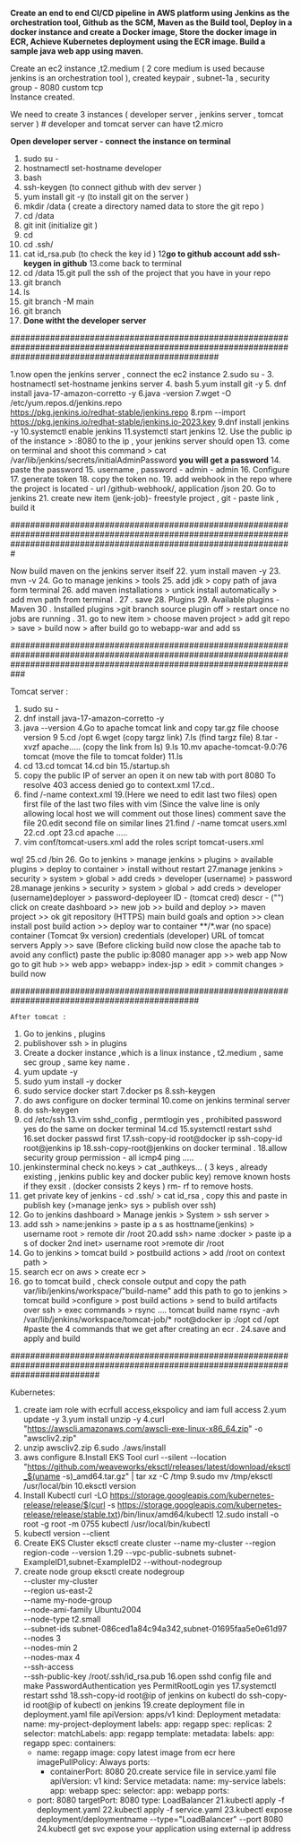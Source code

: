 **Create an end to end CI/CD pipeline in AWS platform using Jenkins as the orchestration tool, Github as the SCM, Maven as the Build tool, Deploy in a docker instance and 
create a Docker image, Store the docker image in ECR, Achieve Kubernetes deployment using the ECR image. Build a sample java web app using maven.**

Create an ec2 instance ,t2.medium ( 2 core medium is used because jenkins is an orchestration tool ), created keypair , subnet-1a , security group - 8080 custom tcp  
Instance created.

We need to create 3 instances ( developer server , jenkins server , tomcat server ) # developer and tomcat server can have t2.micro 

**Open developer server - connect the instance on terminal**
1. sudo su -
2. hostnamectl set-hostname developer  
3. bash 
4. ssh-keygen (to connect github with dev server ) 
5. yum install git -y (to install git on the server )
6. mkdir /data ( create a directory named data to store the git repo )
7. cd /data
8. git init (initialize git )
9. cd
10. cd .ssh/
11. cat id_rsa.pub (to check the key id )
12**go to github account add ssh-keygen in github**
13.come back to terminal 
14. cd /data 
15.git pull the ssh of the project that you have in your repo 
16. git branch 
17. ls
18. git branch -M main
19. git branch 
20. **Done witht the developer server**


##########################################################################################################################################################

1.now open the jenkins server , connect the ec2 instance 
2.sudo su -
3. hostnamectl set-hostname jenkins server 
4. bash 
5.yum install git -y
5. dnf install java-17-amazon-corretto -y
6.java -version
7.wget -O /etc/yum.repos.d/jenkins.repo \
    https://pkg.jenkins.io/redhat-stable/jenkins.repo
8.rpm --import https://pkg.jenkins.io/redhat-stable/jenkins.io-2023.key
9.dnf install jenkins -y
10.systemctl enable jenkins
11.systemctl start jenkins
12. Use the public ip of the instance  > :8080 to the ip , your jenkins server should open 
13. come on terminal and shoot this command > cat /var/lib/jenkins/secrets/initialAdminPassword
**you will get a password**
14. paste the password 
15. username , password - admin - admin
16. Configure 
17. generate token 
18. copy the token no. 
19. add webhook in the repo where the project is located - url /github-webhook/, application /json 
20. Go to jenkins 
21.  create new item (jenk-job)- freestyle project , git - paste link , build it 

#########################################################################################################################################################################

Now build maven on the jenkins server itself 
22. yum install maven -y
23. mvn -v
24. Go to manage jenkins > tools 
25. add jdk > copy path of java form terminal 
26. add maven installations > untick install automatically > add mvn path from terminal .
27 . save 
28.   Plugins 
29.  Available plugins - Maven 
30 . Installed plugins >git branch source plugin off > restart once no jobs are running .
31. go to  new item > choose maven project > add git repo > save > build now > after build go to webapp-war and add ss

###########################################################################################################################################################################

Tomcat server :
1. sudo su -
2. dnf install java-17-amazon-corretto -y
3. java --version 
4.Go to apache tomcat link and copy tar.gz file choose version 9
5.cd /opt 
6.wget (copy targz link)
7.ls (find targz file)
8.tar -xvzf apache.....   (copy the link from ls)
9.ls 
10.mv apache-tomcat-9.0:76 tomcat (move the file to tomcat folder)
11.ls
12. cd 
13.cd tomcat
14.cd bin
15./startup.sh
16. copy the public IP of server an open it on new tab with port 8080
To resolve 403 access denied go to context.xml 
17.cd..
18. find /-name context.xml
19.(Here we need to edit last two files)
open first file of the last two files with vim
(Since the valve line is only allowing local host we will comment out those lines)
comment <!-- 0:1 -->
save the file
20.edit second file on similar lines
21.find / -name tomcat users.xml 
22.cd .opt 
23.cd apache .....
24. vim conf/tomcat-users.xml
add the roles script
tomcat-users.xml
  <role rolename="manager-gui"/>
  <role rolename="manager-script"/>
  <role rolename="manager-jmx"/>
  <role rolename="manager-status"/>
  <user username="admin" password="admin" roles="manager-gui, manager-script, manager-jmx, manager-status"/>
  <user username="developer" password="developer" roles="manager-script"/>
  <user username="tomcat" password="s3cret" roles="manager-gui"/>
wq!
25.cd /bin
26. Go to jenkins > manage jenkins > plugins > available plugins > deploy to container > install without restart
27.manage jenkins > security > system > global > add creds > developer (username) > password
28.manage jenkins > security > system > global > add creds > developer (username)deployer  > password-deployeer
ID - (tomcat cred)
descr - ("")
click on create 
dashboard >> new job >> build and deploy >> maven project >> ok
git
repository (HTTPS)
main
build
goals and option >> clean install
post build action >> deploy war to container 
**/*.war (no space)
container (Tomcat 9x version)
credentials (developer)
URL of tomcat servers
Apply >> save 
(Before clicking build now close the apache tab to avoid any conflict)
paste the public ip:8080
manager app >> web app
Now go to git hub >> web app> webapp> index-jsp > edit > commit changes > build now

##############################################################################################

    After tomcat :
1. Go to jenkins , plugins 
2. publishover ssh > in plugins
3. Create a docker instance ,which is a linux instance , t2.medium , same sec group , same key name .
4. yum update -y
5. sudo yum install -y docker
6. sudo service docker start
7.docker ps
8.ssh-keygen
9. do  aws configure on docker terminal 
10.come on jenkins terminal server
11. do ssh-keygen
12. cd /etc/ssh
13.vim sshd_config , permtlogin yes , prohibited password yes do the same on docker terminal 
14.cd
15.systemctl restart sshd
16.set docker passwd first 
17.ssh-copy-id root@docker ip
ssh-copy-id root@jenkins ip 
18.ssh-copy-root@jenkins on docker terminal .
18.allow security group permission - all icmp4
ping .....
19. jenkinsterminal check no.keys > cat _authkeys... ( 3 keys , already existing , jenkins public key and docker public key)
remove known hosts if they exsit . (docker consists 2 keys ) 
rm- rf  to remove hosts.
18. get private key of jenkins - cd .ssh/ > cat id_rsa , copy this and paste in publish key (>manage jenk> sys > publish over ssh)
18. Go to jenkins dashboard > Manage jenkis > System > ssh server >
19. add ssh > name:jenkins > paste ip a s as hosttname(jenkins) > username root > remote dir /root
20.add ssh> name :docker > paste ip a s of docker 2nd inet> username root >remote dir /root
21. Go to jenkins > tomcat build > postbuild actions > add /root on context path >
22. search ecr on aws > create ecr > 
23. go to tomcat build , check console output and copy the path var/lib/jenkins/workspace/"build-name" add this path to 
go to jenkins > tomcat build >configure > post build actions > send to build artifacts over ssh  > exec commands > rsync .... tomcat build name rsync -avh /var/lib/jenkins/workspace/tomcat-job/* root@docker ip :/opt
cd /opt 
#paste the 4 commands that we get after creating an ecr . 
24.save and apply and build

##################################################################################################################################

Kubernetes:
1. create iam role with ecrfull access,ekspolicy and iam full access
2.yum update -y
3.yum install unzip -y
4.curl "https://awscli.amazonaws.com/awscli-exe-linux-x86_64.zip" -o "awscliv2.zip"
5. unzip awscliv2.zip
6.sudo ./aws/install
7. aws configure
8.Install EKS Tool
  curl --silent --location "https://github.com/weaveworks/eksctl/releases/latest/download/eksctl_$(uname -s)_amd64.tar.gz" | tar xz -C /tmp
9.sudo mv /tmp/eksctl /usr/local/bin
10.eksctl version
11. Install Kubectl
    curl -LO https://storage.googleapis.com/kubernetes-release/release/$(curl -s https://storage.googleapis.com/kubernetes-release/release/stable.txt)/bin/linux/amd64/kubectl
12.sudo install -o root -g root -m 0755 kubectl /usr/local/bin/kubectl 
13. kubectl version --client
14. Create EKS Cluster
    eksctl create cluster --name my-cluster --region region-code --version 1.29 --vpc-public-subnets subnet-ExampleID1,subnet-ExampleID2 --without-nodegroup
15. create node group
     eksctl create nodegroup \
  --cluster my-cluster \
  --region us-east-2 \
  --name my-node-group \
  --node-ami-family Ubuntu2004 \
  --node-type t2.small \
  --subnet-ids subnet-086ced1a84c94a342,subnet-01695faa5e0e61d97 \
  --nodes 3 \
  --nodes-min 2 \
  --nodes-max 4 \
  --ssh-access \
  --ssh-public-key /root/.ssh/id_rsa.pub
16.open sshd config file and make
   PasswordAuthentication yes
   PermitRootLogin yes
17.systemctl restart sshd
18.ssh-copy-id root@ip of jenkins on kubectl 
do ssh-copy-id root@ip of kubectl on jenkins
19.create deployment file
    in deployment.yaml file
    apiVersion: apps/v1
kind: Deployment
metadata:
  name: my-project-deployment
  labels:
    app: regapp
spec:
  replicas: 2
  selector:
    matchLabels:
      app: regapp
  template:
    metadata:
      labels:
        app: regapp
    spec:
      containers:
      - name: regapp
        image: copy latest image from ecr here
        imagePullPolicy: Always
        ports:
        - containerPort: 8080
20.create service file
   in service.yaml file
   apiVersion: v1
kind: Service
metadata:
  name: my-service
  labels:
    app: webapp
spec:
  selector:
    app: webapp
  ports:
    - port: 8080
      targetPort: 8080
  type: LoadBalancer
21.kubectl apply -f deployment.yaml
22.kubectl apply -f service.yaml
23.kubectl expose deployment/deploymentname --type="LoadBalancer" --port 8080
24.kubectl get svc
expose your application using external ip address
     
    
    
